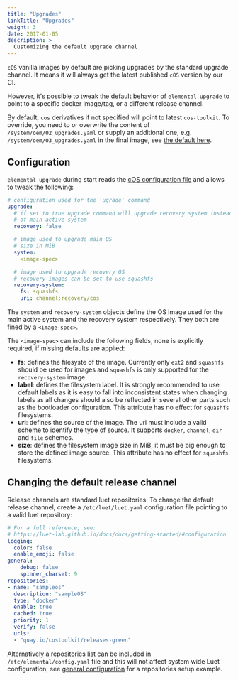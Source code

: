 ```yaml
---
title: "Upgrades"
linkTitle: "Upgrades"
weight: 3
date: 2017-01-05
description: >
  Customizing the default upgrade channel
---
```


`cOS` vanilla images by default are picking upgrades by the standard upgrade channel. It means it will always get the latest published `cOS` version by our CI.

However, it's possible to tweak the default behavior of `elemental upgrade` to point to a specific docker image/tag, or a different release channel.


By default, `cos` derivatives if not specified will point to latest `cos-toolkit`. To override, you need to or overwrite the content of `/system/oem/02_upgrades.yaml` or supply an additional one, e.g. `/system/oem/03_upgrades.yaml` in the final image, see [the default here](https://github.com/rancher-sandbox/cOS-toolkit/blob/master/packages/cloud-config/oem/02_upgrades.yaml).

## Configuration

`elemental upgrade` during start reads the [cOS configuration file](../general_configuration) and allows to tweak the following:

```yaml
# configuration used for the 'ugrade' command
upgrade:
  # if set to true upgrade command will upgrade recovery system instead
  # of main active system
  recovery: false

  # image used to upgrade main OS
  # size in MiB
  system:
    <image-spec>

  # image used to upgrade recovery OS
  # recovery images can be set to use squashfs
  recovery-system:
    fs: squashfs
    uri: channel:recovery/cos
```

The `system` and `recovery-system` objects define the OS image used for the main active system and the recovery system respectively. They both are fined by a `<image-spec>`.

The `<image-spec>` can include the following fields, none is explicitly required, if missing defaults are applied:

- **fs**: defines the filesyste of the image. Currently only `ext2` and `squashfs` should be used for images and `squashfs` is only supported for the `recovery-system` image.
- **label**: defines the filesystem label. It is strongly recommended to use default labels as it is easy to fall into inconsistent states when changing labels as all changes should also be reflected in several other parts such as the bootloader configuration. This attribute has no effect for `squashfs` filesystems.
- **uri**: defines the source of the image. The uri must include a valid scheme to identify the type of source. It supports `docker`, `channel`, `dir` and `file` schemes.
- **size**: defines the filesystem image size in MiB, it must be big enough to store the defined image source. This attribute has no effect for `squashfs` filesystems.


## Changing the default release channel

Release channels are standard luet repositories. To change the default release channel, create a `/etc/luet/luet.yaml` configuration file pointing to a valid luet repository:

```yaml
# For a full reference, see:
# https://luet-lab.github.io/docs/docs/getting-started/#configuration
logging:
  color: false
  enable_emoji: false
general:
    debug: false
    spinner_charset: 9
repositories:
- name: "sampleos"
  description: "sampleOS"
  type: "docker"
  enable: true
  cached: true
  priority: 1
  verify: false
  urls:
  - "quay.io/costoolkit/releases-green"
```

Alternatively a repositories list can be included in `/etc/elemental/config.yaml` file and this will not affect system wide Luet configuration, see [general configuration](../../customizing/general_configuration) for a repositories setup example.
